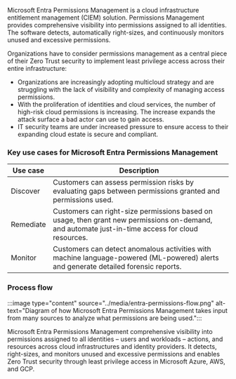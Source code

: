 Microsoft Entra Permissions Management is a cloud infrastructure entitlement management (CIEM) solution. Permissions Management provides comprehensive visibility into permissions assigned to all identities. The software detects, automatically right-sizes, and continuously monitors unused and excessive permissions.

Organizations have to consider permissions management as a central piece of their Zero Trust security to implement least privilege access across their entire infrastructure:

- Organizations are increasingly adopting multicloud strategy and are struggling with the lack of visibility and complexity of managing access permissions.
- With the proliferation of identities and cloud services, the number of high-risk cloud permissions is increasing. The increase expands the attack surface a bad actor can use to gain access.
- IT security teams are under increased pressure to ensure access to their expanding cloud estate is secure and compliant.

### Key use cases for Microsoft Entra Permissions Management

| **Use case** | **Description**                                                                                                                                  |
| ------------ | ------------------------------------------------------------------------------------------------------------------------------------------------ |
| Discover     | Customers can assess permission risks by evaluating gaps between permissions granted and permissions used.                                       |
| Remediate    | Customers can right-size permissions based on usage, then grant new permissions on-demand, and automate just-in-time access for cloud resources. |
| Monitor      | Customers can detect anomalous activities with machine language-powered (ML-powered) alerts and generate detailed forensic reports.              |

### Process flow

:::image type="content" source="../media/entra-permissions-flow.png" alt-text="Diagram of how Microsoft Entra Permissions Management takes input from many sources to analyze what permissions are being used.":::

Microsoft Entra Permissions Management comprehensive visibility into permissions assigned to all identities – users and workloads – actions, and resources across cloud infrastructures and identity providers. It detects, right-sizes, and monitors unused and excessive permissions and enables Zero Trust security through least privilege access in Microsoft Azure, AWS, and GCP.
